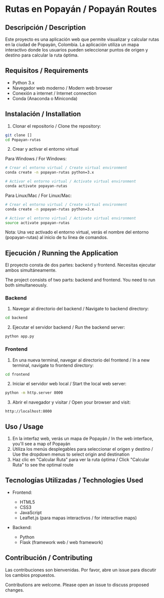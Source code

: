 # Rutas en Popayán / Popayán Routes

## Descripción / Description

Este proyecto es una aplicación web que permite visualizar y calcular rutas en la ciudad de Popayán, Colombia. La aplicación utiliza un mapa interactivo donde los usuarios pueden seleccionar puntos de origen y destino para calcular la ruta óptima.


## Requisitos / Requirements

- Python 3.x
- Navegador web moderno / Modern web browser
- Conexión a internet / Internet connection
- Conda (Anaconda o Miniconda)

## Instalación / Installation

1. Clonar el repositorio / Clone the repository:
```bash
git clone []
cd Popayan-rutas
```

2. Crear y activar el entorno virtual 

Para Windows / For Windows:
```bash
# Crear el entorno virtual / Create virtual environment
conda create -n popayan-rutas python=3.x

# Activar el entorno virtual / Activate virtual environment
conda activate popayan-rutas
```

Para Linux/Mac / For Linux/Mac:
```bash
# Crear el entorno virtual / Create virtual environment
conda create -n popayan-rutas python=3.x

# Activar el entorno virtual / Activate virtual environment
source activate popayan-rutas
```

Nota: Una vez activado el entorno virtual, verás el nombre del entorno (popayan-rutas) al inicio de tu línea de comandos.

## Ejecución / Running the Application

El proyecto consta de dos partes: backend y frontend. Necesitas ejecutar ambos simultáneamente.

The project consists of two parts: backend and frontend. You need to run both simultaneously.

### Backend

1. Navegar al directorio del backend / Navigate to backend directory:
```bash
cd backend
```

2. Ejecutar el servidor backend / Run the backend server:
```bash
python app.py
```

### Frontend

1. En una nueva terminal, navegar al directorio del frontend / In a new terminal, navigate to frontend directory:
```bash
cd frontend
```

2. Iniciar el servidor web local / Start the local web server:
```bash
python -m http.server 8000
```

3. Abrir el navegador y visitar / Open your browser and visit:
```
http://localhost:8000
```

## Uso / Usage

1. En la interfaz web, verás un mapa de Popayán / In the web interface, you'll see a map of Popayán
2. Utiliza los menús desplegables para seleccionar el origen y destino / Use the dropdown menus to select origin and destination
3. Haz clic en "Calcular Ruta" para ver la ruta óptima / Click "Calcular Ruta" to see the optimal route

## Tecnologías Utilizadas / Technologies Used

- Frontend:
  - HTML5
  - CSS3
  - JavaScript
  - Leaflet.js (para mapas interactivos / for interactive maps)

- Backend:
  - Python
  - Flask (framework web / web framework)

## Contribución / Contributing

Las contribuciones son bienvenidas. Por favor, abre un issue para discutir los cambios propuestos.

Contributions are welcome. Please open an issue to discuss proposed changes.

